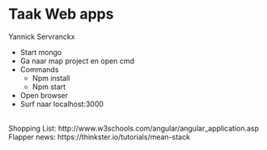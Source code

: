 # Taak Web apps

Yannick Servranckx

- Start mongo
- Ga naar map project en open cmd
- Commands
  * Npm install
  * Npm start
- Open browser
- Surf naar localhost:3000
<br />
Shopping List: http://www.w3schools.com/angular/angular_application.asp <br />
Flapper news: https://thinkster.io/tutorials/mean-stack 



